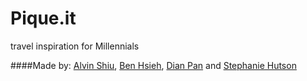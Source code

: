 # Pique.it
travel inspiration for Millennials 

####Made by: [Alvin Shiu](https://github.com/avinoz), [Ben Hsieh](https://github.com/BenjamH), [Dian Pan](https://github.com/dianpan) and [Stephanie Hutson](https://github.com/TriathlonCodes)
